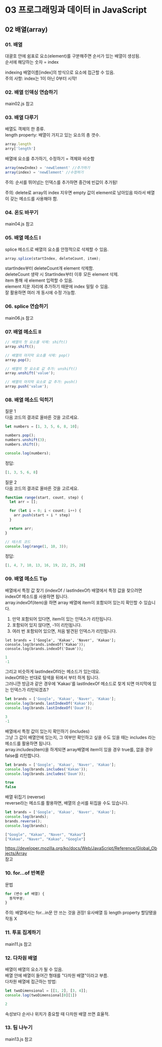 # 03 프로그래밍과 데이터 in JavaScript   

## 02 배열(array)

### 01. 배열
대괄호 안에 쉼표로 요소(element)를 구분해주면 순서가 있는 배열이 생성됨.   
순서에 해당하는 숫자 = index   

indexing
배열이름[index]의 방식으로 요소에 접근할 수 있음.   
주의 사항: index는 1이 아닌 0부터 시작!

### 02. 배열 인덱싱 연습하기
main02.js 참고

### 03. 배열 다루기
배열도 객체의 한 종류.   
length property: 배열이 가지고 있는 요소의 총 갯수.
```JavaScript
array.length
arry['length']
```

배열에 요소를 추가하기, 수정하기 = 객체와 비슷함   
```JavaScript
array(newIndex) = 'newElement' //추가하기
array(index) = 'newElement' //수정하기
```
주의: 순서를 뛰어넘는 인덱스를 추가하면 중간에 빈값이 추가됨!

주의: delete로 array의 index 지우면 empty 값이 element로 남아있음
따라서 배열이 갖는 메소드를 사용해야 함.

### 04. 온도 바꾸기
main04.js 참고

### 05. 배열 메소드 I
splice 메소드로 배열의 요소를 안정적으로 삭제할 수 있음.
```JavaScript
array.splice(startIndex, deleteCount, item);
```
startIndex부터 deleteCount개 element 삭제함.   
deleteCount 생략 시 StartIndex부터 이후 모든 element 삭제.   
item 통해 새 element 입력할 수 있음.   
element 지운 자리에 추가하기 때문에 index 밀릴 수 있음.   
잘 활용하면 여러 개 동시에 수정 가능함.

### 06. splice 연습하기
main06.js 참고

### 07. 배열 메소드 II
```JavaScript
// 배열의 첫 요소를 삭제: shift()
array.shift();

// 배열의 마지막 요소를 삭제: pop()
array.pop();

// 배열의 첫 요소로 값 추가: unshift()
array.unshift('value');

// 배열의 마지막 요소로 값 추가: push()
array.push('value');
```

### 08. 배열 메소드 익히기
질문 1   
다음 코드의 결과로 올바른 것을 고르세요.   
```JavaScript
let numbers = [1, 3, 5, 6, 8, 10];

numbers.pop();
numbers.unshift(3);
numbers.shift();

console.log(numbers);
```
정답:   
```JavaScript
[1, 3, 5, 6, 8]
```

질문 2   
다음 코드의 결과로 올바른 것을 고르세요.
```JavaScript
function range(start, count, step) {
  let arr = [];

  for (let i = 0; i < count; i++) {
    arr.push(start + i * step)
  }

  return arr;
}

// 테스트 코드
console.log(range(1, 10, 3));
```
정답:
```JavaScript
[1, 4, 7, 10, 13, 16, 19, 22, 25, 28]
```

### 09. 배열 메소드 Tip
배열에서 특정 값 찾기 (indexOf / lastIndexOf)
배열에서 특정 값을 찾으려면 indexOf 메소드를 사용하면 됩니다.   
array.indexOf(item)을 하면 array 배열에 item이 포함되어 있는지 확인할 수 있습니다.

1. 만약 포함되어 있다면, item이 있는 인덱스가 리턴됩니다.
2. 포함되어 있지 않다면, -1이 리턴됩니다.
3. 여러 번 포함되어 있으면, 처음 발견된 인덱스가 리턴됩니다.

```JavaScirpt
let brands = ['Google', 'Kakao', 'Naver', 'Kakao'];
console.log(brands.indexOf('Kakao'));
console.log(brands.indexOf('Daum'));
```
```JavaScript
1
-1
```
그리고 비슷하게 lastIndexOf라는 메소드가 있는데요.   
indexOf와는 반대로 탐색을 뒤에서 부터 하게 됩니다.   
그러니깐 방금과 같은 경우에 'Kakao'를 lastIndexOf 메소드로 찾게 되면 마지막에 있는 인덱스가 리턴되겠죠?
```JavaScript
let brands = ['Google', 'Kakao', 'Naver', 'Kakao'];
console.log(brands.lastIndexOf('Kakao'));
console.log(brands.lastIndexOf('Daum'));
```
```JavaScript
3
-1
```

배열에서 특정 값이 있는지 확인하기 (includes)   
그냥 그 값이 배열안에 있는지, 그 여부만 확인하고 싶을 수도 있을 때는 includes 라는 메소드를 활용하면 됩니다.   
array.includes(item)을 하게되면 array배열에 item이 있을 경우 true를, 없을 경우 false를 리턴합니다.   
```JavaScript
let brands = ['Google', 'Kakao', 'Naver', 'Kakao'];
console.log(brands.includes('Kakao'));
console.log(brands.includes('Daum'));
```
```JavaScript
true
false
```

배열 뒤집기 (reverse)   
reverse라는 메소드를 활용하면, 배열의 순서를 뒤집을 수도 있습니다.   
```JavaScript
let brands = ['Google', 'Kakao', 'Naver', 'Kakao'];
console.log(brands);
brands.reverse();
console.log(brands);
```
```JavaScript
["Google", "Kakao", "Naver", "Kakao"]
["Kakao", "Naver", "Kakao", "Google"]
```
https://developer.mozilla.org/ko/docs/Web/JavaScript/Reference/Global_Objects/Array   
참고

### 10. for...of 반복문
문법
```JavaScript
for (변수 of 배열) {
  동작부분;
}
```
주의: 배열에서는 for...in문 안 쓰는 것을 권장! 유사배열 등 length property 할당됐을  작동 X

### 11. 투표 집계하기
main11.js 참고

### 12. 다차원 배열
배열이 배열의 요소가 될 수 있음.   
배열 안에 배열이 들어간 형태를 "다차원 배열"이라고 부름.   
다차원 배열에 접근하는 방법:
```JavaScript
let twoDimensional = [[1, 2], [3, 4]];
console.log(twoDimensional[0][1])
```
```JavaScript
2
```
속성보다 순서나 위치가 중요할 때 다차원 배열 쓰면 효율적.

### 13. 팀 나누기
main13.js 참고
